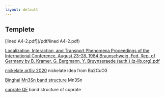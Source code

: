 ```yaml
---
layout: default
---
```


## Templete



[lined A4-2.pdf](/pdf/lined A4-2.pdf)

[Localization, Interaction, and Transport Phenomena Proceedings of the International Conference, August 23–28, 1984 Braunschweig, Fed. Rep. of Germany by B. Kramer, G. Bergmann, Y. Bruynseraede (auth.) (z-lib.org).pdf](/pdf/disorder.pdf)

[nickelate arXiv 2020](/pdf/nickelate-Ba2CuO3-arXiv-2020.pdf) nickelate idea from Ba2CuO3

[Binghai Mn3Sn band structure](/pdf/Binghai-NPJ-2017.pdf) Mn3Sn


[cuprate QE](/pdf/yamamoto2007.pdf)  band structure of cuprate